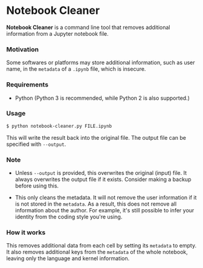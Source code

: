 # Notebook Cleaner

**Notebook Cleaner** is a command line tool that removes additional information from a Jupyter notebook file.

### Motivation

Some softwares or platforms may store additional information, such as user name, in the `metadata` of a `.ipynb` file, which is insecure.

### Requirements

+ Python (Python 3 is recommended, while Python 2 is also supported.)

### Usage

```sh
$ python notebook-cleaner.py FILE.ipynb
```
This will write the result back into the original file. The output file can be specified with `--output`.

### Note

* Unless `--output` is provided, this overwrites the original (input) file. It always overwrites the output file if it exists. Consider making a backup before using this.

* This only cleans the metadata. It will not remove the user information if it is not stored in the `metadata`. As a result, this does not remove all information about the author. For example, it's still possible to infer your identity from the coding style you're using.

### How it works

This removes additional data from each cell by setting its `metadata` to empty. It also removes additional keys from the `metadata` of the whole notebook, leaving only the language and kernel information.